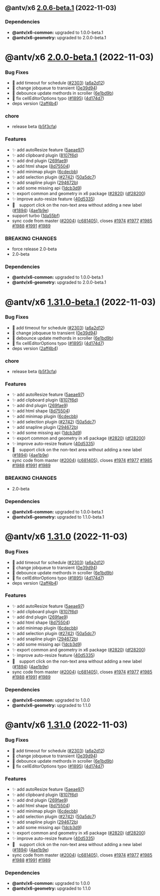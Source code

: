 ## @antv/x6 [2.0.6-beta.1](https://github.com/antvis/x6/compare/@antv/x6@2.0.0-beta.1...@antv/x6@2.0.6-beta.1) (2022-11-03)





### Dependencies

* **@antv/x6-common:** upgraded to 1.0.0-beta.1
* **@antv/x6-geometry:** upgraded to 2.0.0-beta.1

# @antv/x6 [2.0.0-beta.1](https://github.com/antvis/x6/compare/@antv/x6@1.30.2...@antv/x6@2.0.0-beta.1) (2022-11-03)


### Bug Fixes

* 🐛 add timeout for schedule ([#2303](https://github.com/antvis/x6/issues/2303)) ([a6a2d12](https://github.com/antvis/x6/commit/a6a2d12b07add27ef19eebbf7b5ca7cd17dde09e))
* 🐛 change jobqueue to transient ([0e39d94](https://github.com/antvis/x6/commit/0e39d9447bc8c0ba0b11c272bf9b64df9ba95a33))
* 🐛 debounce update methords in scroller ([6e1bd9b](https://github.com/antvis/x6/commit/6e1bd9b5307b4cf17b3951168e10527d6111e5e5))
* 🐛 fix cellEditorOptions typo ([#1895](https://github.com/antvis/x6/issues/1895)) ([4d174d7](https://github.com/antvis/x6/commit/4d174d7807463d64ff248fe4ee1e09010bad4bfc))
* deps version ([2aff4b4](https://github.com/antvis/x6/commit/2aff4b4cd0c23660066a43e182524d4515948b0a))


### chore

* release beta ([b5f3cfa](https://github.com/antvis/x6/commit/b5f3cfa2042f5196a995a38a8f41f140cabdce57))


### Features

* ✨ add autoResize feature ([5aeae97](https://github.com/antvis/x6/commit/5aeae976cd7638b2b5c05bc12bc56b562366fe5f))
* ✨ add clipboard plugin ([8107f6d](https://github.com/antvis/x6/commit/8107f6df5de52a33e1b8094a44d59ee7fd2a8042))
* ✨ add dnd plugin ([269fae9](https://github.com/antvis/x6/commit/269fae9e5eeb969c6a7884373aa3a32002c064e6))
* ✨ add html shape ([8d75504](https://github.com/antvis/x6/commit/8d7550413f9f6f3177eab9d0f7fef14c55949fb8))
* ✨ add minimap plugin ([6cdecbb](https://github.com/antvis/x6/commit/6cdecbbba9a4db1f67189e23fb89f2a7ba2af99e))
* ✨ add selection plugin ([#2742](https://github.com/antvis/x6/issues/2742)) ([50a5dc7](https://github.com/antvis/x6/commit/50a5dc7cd8c2e39a1f8bf8359a0eb189dda8cb86))
* ✨ add snapline plugin ([294672b](https://github.com/antvis/x6/commit/294672b3066b15ab834ce2a3172facc49004c950))
* ✨ add some missing api ([1dcb3d9](https://github.com/antvis/x6/commit/1dcb3d92fd83e5dfd1a1af9670d539a99dd9f55a))
* ✨ export common and geometry in x6 package ([#2820](https://github.com/antvis/x6/issues/2820)) ([df28200](https://github.com/antvis/x6/commit/df282000cc5e17521147c77c210e172c444c9938))
* ✨ improve auto-resize feature ([40d5335](https://github.com/antvis/x6/commit/40d53355cedc0bbbeb1e26948b67254dc6a40d85))
* 🐛　support click on the non-text area without adding a new label ([#1894](https://github.com/antvis/x6/issues/1894)) ([4ae1b9e](https://github.com/antvis/x6/commit/4ae1b9ef4f43b9c9f96796c5c5fa31f968b82bdf))
* support turbo ([1da55bf](https://github.com/antvis/x6/commit/1da55bfda73edaa96515998b5766e9ed5f241ee9))
* sync code from master ([#2004](https://github.com/antvis/x6/issues/2004)) ([c681405](https://github.com/antvis/x6/commit/c68140504bd21f654870f3d2fc1ad2f16f1113c8)), closes [#1974](https://github.com/antvis/x6/issues/1974) [#1977](https://github.com/antvis/x6/issues/1977) [#1985](https://github.com/antvis/x6/issues/1985) [#1988](https://github.com/antvis/x6/issues/1988) [#1991](https://github.com/antvis/x6/issues/1991) [#1989](https://github.com/antvis/x6/issues/1989)


### BREAKING CHANGES

* force release 2.0-beta
* 2.0-beta





### Dependencies

* **@antv/x6-common:** upgraded to 1.0.0-beta.1
* **@antv/x6-geometry:** upgraded to 2.0.0-beta.1

# @antv/x6 [1.31.0-beta.1](https://github.com/antvis/x6/compare/@antv/x6@1.30.2...@antv/x6@1.31.0-beta.1) (2022-11-03)


### Bug Fixes

* 🐛 add timeout for schedule ([#2303](https://github.com/antvis/x6/issues/2303)) ([a6a2d12](https://github.com/antvis/x6/commit/a6a2d12b07add27ef19eebbf7b5ca7cd17dde09e))
* 🐛 change jobqueue to transient ([0e39d94](https://github.com/antvis/x6/commit/0e39d9447bc8c0ba0b11c272bf9b64df9ba95a33))
* 🐛 debounce update methords in scroller ([6e1bd9b](https://github.com/antvis/x6/commit/6e1bd9b5307b4cf17b3951168e10527d6111e5e5))
* 🐛 fix cellEditorOptions typo ([#1895](https://github.com/antvis/x6/issues/1895)) ([4d174d7](https://github.com/antvis/x6/commit/4d174d7807463d64ff248fe4ee1e09010bad4bfc))
* deps version ([2aff4b4](https://github.com/antvis/x6/commit/2aff4b4cd0c23660066a43e182524d4515948b0a))


### chore

* release beta ([b5f3cfa](https://github.com/antvis/x6/commit/b5f3cfa2042f5196a995a38a8f41f140cabdce57))


### Features

* ✨ add autoResize feature ([5aeae97](https://github.com/antvis/x6/commit/5aeae976cd7638b2b5c05bc12bc56b562366fe5f))
* ✨ add clipboard plugin ([8107f6d](https://github.com/antvis/x6/commit/8107f6df5de52a33e1b8094a44d59ee7fd2a8042))
* ✨ add dnd plugin ([269fae9](https://github.com/antvis/x6/commit/269fae9e5eeb969c6a7884373aa3a32002c064e6))
* ✨ add html shape ([8d75504](https://github.com/antvis/x6/commit/8d7550413f9f6f3177eab9d0f7fef14c55949fb8))
* ✨ add minimap plugin ([6cdecbb](https://github.com/antvis/x6/commit/6cdecbbba9a4db1f67189e23fb89f2a7ba2af99e))
* ✨ add selection plugin ([#2742](https://github.com/antvis/x6/issues/2742)) ([50a5dc7](https://github.com/antvis/x6/commit/50a5dc7cd8c2e39a1f8bf8359a0eb189dda8cb86))
* ✨ add snapline plugin ([294672b](https://github.com/antvis/x6/commit/294672b3066b15ab834ce2a3172facc49004c950))
* ✨ add some missing api ([1dcb3d9](https://github.com/antvis/x6/commit/1dcb3d92fd83e5dfd1a1af9670d539a99dd9f55a))
* ✨ export common and geometry in x6 package ([#2820](https://github.com/antvis/x6/issues/2820)) ([df28200](https://github.com/antvis/x6/commit/df282000cc5e17521147c77c210e172c444c9938))
* ✨ improve auto-resize feature ([40d5335](https://github.com/antvis/x6/commit/40d53355cedc0bbbeb1e26948b67254dc6a40d85))
* 🐛　support click on the non-text area without adding a new label ([#1894](https://github.com/antvis/x6/issues/1894)) ([4ae1b9e](https://github.com/antvis/x6/commit/4ae1b9ef4f43b9c9f96796c5c5fa31f968b82bdf))
* sync code from master ([#2004](https://github.com/antvis/x6/issues/2004)) ([c681405](https://github.com/antvis/x6/commit/c68140504bd21f654870f3d2fc1ad2f16f1113c8)), closes [#1974](https://github.com/antvis/x6/issues/1974) [#1977](https://github.com/antvis/x6/issues/1977) [#1985](https://github.com/antvis/x6/issues/1985) [#1988](https://github.com/antvis/x6/issues/1988) [#1991](https://github.com/antvis/x6/issues/1991) [#1989](https://github.com/antvis/x6/issues/1989)


### BREAKING CHANGES

* 2.0-beta





### Dependencies

* **@antv/x6-common:** upgraded to 1.0.0-beta.1
* **@antv/x6-geometry:** upgraded to 1.1.0-beta.1

# @antv/x6 [1.31.0](https://github.com/antvis/x6/compare/@antv/x6@1.30.2...@antv/x6@1.31.0) (2022-11-03)


### Bug Fixes

* 🐛 add timeout for schedule ([#2303](https://github.com/antvis/x6/issues/2303)) ([a6a2d12](https://github.com/antvis/x6/commit/a6a2d12b07add27ef19eebbf7b5ca7cd17dde09e))
* 🐛 change jobqueue to transient ([0e39d94](https://github.com/antvis/x6/commit/0e39d9447bc8c0ba0b11c272bf9b64df9ba95a33))
* 🐛 debounce update methords in scroller ([6e1bd9b](https://github.com/antvis/x6/commit/6e1bd9b5307b4cf17b3951168e10527d6111e5e5))
* 🐛 fix cellEditorOptions typo ([#1895](https://github.com/antvis/x6/issues/1895)) ([4d174d7](https://github.com/antvis/x6/commit/4d174d7807463d64ff248fe4ee1e09010bad4bfc))
* deps version ([2aff4b4](https://github.com/antvis/x6/commit/2aff4b4cd0c23660066a43e182524d4515948b0a))


### Features

* ✨ add autoResize feature ([5aeae97](https://github.com/antvis/x6/commit/5aeae976cd7638b2b5c05bc12bc56b562366fe5f))
* ✨ add clipboard plugin ([8107f6d](https://github.com/antvis/x6/commit/8107f6df5de52a33e1b8094a44d59ee7fd2a8042))
* ✨ add dnd plugin ([269fae9](https://github.com/antvis/x6/commit/269fae9e5eeb969c6a7884373aa3a32002c064e6))
* ✨ add html shape ([8d75504](https://github.com/antvis/x6/commit/8d7550413f9f6f3177eab9d0f7fef14c55949fb8))
* ✨ add minimap plugin ([6cdecbb](https://github.com/antvis/x6/commit/6cdecbbba9a4db1f67189e23fb89f2a7ba2af99e))
* ✨ add selection plugin ([#2742](https://github.com/antvis/x6/issues/2742)) ([50a5dc7](https://github.com/antvis/x6/commit/50a5dc7cd8c2e39a1f8bf8359a0eb189dda8cb86))
* ✨ add snapline plugin ([294672b](https://github.com/antvis/x6/commit/294672b3066b15ab834ce2a3172facc49004c950))
* ✨ add some missing api ([1dcb3d9](https://github.com/antvis/x6/commit/1dcb3d92fd83e5dfd1a1af9670d539a99dd9f55a))
* ✨ export common and geometry in x6 package ([#2820](https://github.com/antvis/x6/issues/2820)) ([df28200](https://github.com/antvis/x6/commit/df282000cc5e17521147c77c210e172c444c9938))
* ✨ improve auto-resize feature ([40d5335](https://github.com/antvis/x6/commit/40d53355cedc0bbbeb1e26948b67254dc6a40d85))
* 🐛　support click on the non-text area without adding a new label ([#1894](https://github.com/antvis/x6/issues/1894)) ([4ae1b9e](https://github.com/antvis/x6/commit/4ae1b9ef4f43b9c9f96796c5c5fa31f968b82bdf))
* sync code from master ([#2004](https://github.com/antvis/x6/issues/2004)) ([c681405](https://github.com/antvis/x6/commit/c68140504bd21f654870f3d2fc1ad2f16f1113c8)), closes [#1974](https://github.com/antvis/x6/issues/1974) [#1977](https://github.com/antvis/x6/issues/1977) [#1985](https://github.com/antvis/x6/issues/1985) [#1988](https://github.com/antvis/x6/issues/1988) [#1991](https://github.com/antvis/x6/issues/1991) [#1989](https://github.com/antvis/x6/issues/1989)





### Dependencies

* **@antv/x6-common:** upgraded to 1.0.0
* **@antv/x6-geometry:** upgraded to 1.1.0

# @antv/x6 [1.31.0](https://github.com/antvis/x6/compare/@antv/x6@1.30.2...@antv/x6@1.31.0) (2022-11-03)


### Bug Fixes

* 🐛 add timeout for schedule ([#2303](https://github.com/antvis/x6/issues/2303)) ([a6a2d12](https://github.com/antvis/x6/commit/a6a2d12b07add27ef19eebbf7b5ca7cd17dde09e))
* 🐛 change jobqueue to transient ([0e39d94](https://github.com/antvis/x6/commit/0e39d9447bc8c0ba0b11c272bf9b64df9ba95a33))
* 🐛 debounce update methords in scroller ([6e1bd9b](https://github.com/antvis/x6/commit/6e1bd9b5307b4cf17b3951168e10527d6111e5e5))
* 🐛 fix cellEditorOptions typo ([#1895](https://github.com/antvis/x6/issues/1895)) ([4d174d7](https://github.com/antvis/x6/commit/4d174d7807463d64ff248fe4ee1e09010bad4bfc))


### Features

* ✨ add autoResize feature ([5aeae97](https://github.com/antvis/x6/commit/5aeae976cd7638b2b5c05bc12bc56b562366fe5f))
* ✨ add clipboard plugin ([8107f6d](https://github.com/antvis/x6/commit/8107f6df5de52a33e1b8094a44d59ee7fd2a8042))
* ✨ add dnd plugin ([269fae9](https://github.com/antvis/x6/commit/269fae9e5eeb969c6a7884373aa3a32002c064e6))
* ✨ add html shape ([8d75504](https://github.com/antvis/x6/commit/8d7550413f9f6f3177eab9d0f7fef14c55949fb8))
* ✨ add minimap plugin ([6cdecbb](https://github.com/antvis/x6/commit/6cdecbbba9a4db1f67189e23fb89f2a7ba2af99e))
* ✨ add selection plugin ([#2742](https://github.com/antvis/x6/issues/2742)) ([50a5dc7](https://github.com/antvis/x6/commit/50a5dc7cd8c2e39a1f8bf8359a0eb189dda8cb86))
* ✨ add snapline plugin ([294672b](https://github.com/antvis/x6/commit/294672b3066b15ab834ce2a3172facc49004c950))
* ✨ add some missing api ([1dcb3d9](https://github.com/antvis/x6/commit/1dcb3d92fd83e5dfd1a1af9670d539a99dd9f55a))
* ✨ export common and geometry in x6 package ([#2820](https://github.com/antvis/x6/issues/2820)) ([df28200](https://github.com/antvis/x6/commit/df282000cc5e17521147c77c210e172c444c9938))
* ✨ improve auto-resize feature ([40d5335](https://github.com/antvis/x6/commit/40d53355cedc0bbbeb1e26948b67254dc6a40d85))
* 🐛　support click on the non-text area without adding a new label ([#1894](https://github.com/antvis/x6/issues/1894)) ([4ae1b9e](https://github.com/antvis/x6/commit/4ae1b9ef4f43b9c9f96796c5c5fa31f968b82bdf))
* sync code from master ([#2004](https://github.com/antvis/x6/issues/2004)) ([c681405](https://github.com/antvis/x6/commit/c68140504bd21f654870f3d2fc1ad2f16f1113c8)), closes [#1974](https://github.com/antvis/x6/issues/1974) [#1977](https://github.com/antvis/x6/issues/1977) [#1985](https://github.com/antvis/x6/issues/1985) [#1988](https://github.com/antvis/x6/issues/1988) [#1991](https://github.com/antvis/x6/issues/1991) [#1989](https://github.com/antvis/x6/issues/1989)





### Dependencies

* **@antv/x6-common:** upgraded to 1.0.0
* **@antv/x6-geometry:** upgraded to 1.1.0
